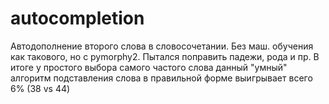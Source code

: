 # autocompletion
Автодополнение второго слова в словосочетании. Без маш. обучения как такового, но с pymorphy2. Пытался поправить падежи, рода и пр.
В итоге у простого выбора самого частого слова данный "умный" алгоритм подставления слова в правильной форме выигрывает всего 6% (38 vs 44)
